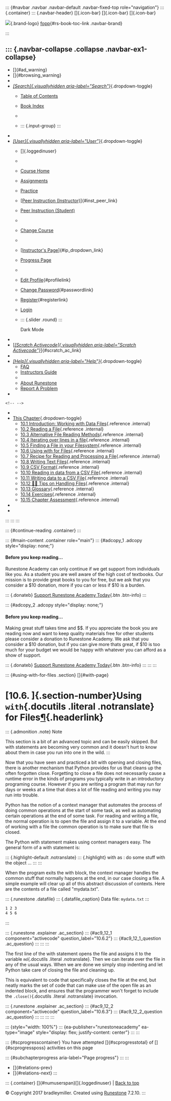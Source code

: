 ::: {#navbar .navbar .navbar-default .navbar-fixed-top role="navigation"}
::: {.container}
::: {.navbar-header}
[]{.icon-bar} []{.icon-bar} []{.icon-bar}

<div>

[![](../_static/img/RAIcon.png)](/runestone/default/user/login){.brand-logo}
[fopp](../index.html){#rs-book-toc-link .navbar-brand}

</div>
:::

::: {.navbar-collapse .collapse .navbar-ex1-collapse}
-   
-   []{#ad_warning}
-   []{#browsing_warning}
-   
-   [*[Search]{.visuallyhidden
    aria-label="Search"}*](#){.dropdown-toggle}
    -   [Table of Contents](../index.html)

    -   [Book Index](../genindex.html)

    -   

    -   ::: {.input-group}
        :::
-   
-   [*[User]{.visuallyhidden aria-label="User"}*](#){.dropdown-toggle}
    -   []{.loggedinuser}

    -   

    -   [Course Home](/ns/course/index)

    -   [Assignments](/assignment/student/chooseAssignment)

    -   [Practice](/runestone/assignments/practice)

    -   [[Peer Instruction
        (Instructor)](/runestone/peer/instructor.html)]{#inst_peer_link}

    -   [Peer Instruction (Student)](/runestone/peer/student.html)

    -   

    -   [Change Course](/runestone/default/courses)

    -   

    -   [[Instructor\'s
        Page](/runestone/admin/index)]{#ip_dropdown_link}

    -   [Progress Page](/runestone/dashboard/studentreport)

    -   

    -   [Edit Profile](/runestone/default/user/profile){#profilelink}

    -   [Change
        Password](/runestone/default/user/change_password){#passwordlink}

    -   [Register](/runestone/default/user/register){#registerlink}

    -   [Login](#)

    -   ::: {.slider .round}
        :::

        Dark Mode
-   
-   [[*[Scratch Activecode]{.visuallyhidden
    aria-label="Scratch Activecode"}*](javascript:runestoneComponents.popupScratchAC())]{#scratch_ac_link}
-   
-   [*[Help]{.visuallyhidden aria-label="Help"}*](#){.dropdown-toggle}
    -   [FAQ](http://runestoneinteractive.org/pages/faq.html)
    -   [Instructors Guide](https://guide.runestone.academy)
    -   
    -   [About Runestone](http://runestoneinteractive.org)
    -   [Report A
        Problem](/runestone/default/reportabug?course=fopp&page=With)
-   

```{=html}
<!-- -->
```
-   
-   [This Chapter](../index.html){.dropdown-toggle}
    -   [10.1 Introduction: Working with Data
        Files](intro-WorkingwithDataFiles.html){.reference .internal}
    -   [10.2 Reading a File](ReadingaFile.html){.reference .internal}
    -   [10.3 Alternative File Reading
        Methods](AlternativeFileReadingMethods.html){.reference
        .internal}
    -   [10.4 Iterating over lines in a
        file](Iteratingoverlinesinafile.html){.reference .internal}
    -   [10.5 Finding a File in your
        Filesystem](FindingaFileonyourDisk.html){.reference .internal}
    -   [10.6 Using with for Files](With.html){.reference .internal}
    -   [10.7 Recipe for Reading and Processing a
        File](FilesRecipe.html){.reference .internal}
    -   [10.8 Writing Text Files](WritingTextFiles.html){.reference
        .internal}
    -   [10.9 CSV Format](CSVFormat.html){.reference .internal}
    -   [10.10 Reading in data from a CSV
        File](ReadingCSVFiles.html){.reference .internal}
    -   [10.11 Writing data to a CSV
        File](WritingCSVFiles.html){.reference .internal}
    -   [10.12 👩‍💻 Tips on Handling
        Files](WPTipsHandlingFiles.html){.reference .internal}
    -   [10.13 Glossary](Glossary.html){.reference .internal}
    -   [10.14 Exercises](Exercises.html){.reference .internal}
    -   [10.15 Chapter Assessment](ChapterAssessment.html){.reference
        .internal}
-   
-   
:::
:::
:::

::: {#continue-reading .container}
:::

::: {#main-content .container role="main"}
::: {#adcopy_1 .adcopy style="display: none;"}
#### Before you keep reading\...

Runestone Academy can only continue if we get support from individuals
like you. As a student you are well aware of the high cost of textbooks.
Our mission is to provide great books to you for free, but we ask that
you consider a \$10 donation, more if you can or less if \$10 is a
burden.

::: {.donateb}
[Support Runestone Academy Today](/runestone/default/donate?ad=1){.btn
.btn-info}
:::

::: {#adcopy_2 .adcopy style="display: none;"}
#### Before you keep reading\...

Making great stuff takes time and \$\$. If you appreciate the book you
are reading now and want to keep quality materials free for other
students please consider a donation to Runestone Academy. We ask that
you consider a \$10 donation, but if you can give more thats great, if
\$10 is too much for your budget we would be happy with whatever you can
afford as a show of support.

::: {.donateb}
[Support Runestone Academy Today](/runestone/default/donate?ad=2){.btn
.btn-info}
:::
:::
:::

::: {#using-with-for-files .section}
[]{#with-page}

[10.6. ]{.section-number}Using `with`{.docutils .literal .notranslate} for Files[¶](#using-with-for-files "Permalink to this heading"){.headerlink}
===================================================================================================================================================

::: {.admonition .note}
Note

This section is a bit of an advanced topic and can be easily skipped.
But with statements are becoming very common and it doesn't hurt to know
about them in case you run into one in the wild.
:::

Now that you have seen and practiced a bit with opening and closing
files, there is another mechanism that Python provides for us that
cleans up the often forgotten close. Forgetting to close a file does not
necessarily cause a runtime error in the kinds of programs you typically
write in an introductory programing course. However if you are writing a
program that may run for days or weeks at a time that does a lot of file
reading and writing you may run into trouble.

Python has the notion of a context manager that automates the process of
doing common operations at the start of some task, as well as automating
certain operations at the end of some task. For reading and writing a
file, the normal operation is to open the file and assign it to a
variable. At the end of working with a file the common operation is to
make sure that file is closed.

The Python with statement makes using context managers easy. The general
form of a with statement is:

::: {.highlight-default .notranslate}
::: {.highlight}
    with <create some object that understands context> as <some name>:
        do some stuff with the object
        ...
:::
:::

When the program exits the with block, the context manager handles the
common stuff that normally happens at the end, in our case closing a
file. A simple example will clear up all of this abstract discussion of
contexts. Here are the contents of a file called "mydata.txt".

::: {.runestone .datafile}
::: {.datafile_caption}
Data file: `mydata.txt`
:::

``` {#mydata.txt component="datafile" edit="false" data-rows="20" data-cols="5"}
1 2 3
4 5 6
```
:::

::: {.runestone .explainer .ac_section}
::: {#ac9_12_1 component="activecode" question_label="10.6.2"}
::: {#ac9_12_1_question .ac_question}
:::
:::
:::

The first line of the with statement opens the file and assigns it to
the variable `md`{.docutils .literal .notranslate}. Then we can iterate
over the file in any of the usual ways. When we are done we simply stop
indenting and let Python take care of closing the file and cleaning up.

This is equivalent to code that specifically closes the file at the end,
but neatly marks the set of code that can make use of the open file as
an indented block, and ensures that the programmer won't forget to
include the `.close()`{.docutils .literal .notranslate} invocation.

::: {.runestone .explainer .ac_section}
::: {#ac9_12_2 component="activecode" question_label="10.6.3"}
::: {#ac9_12_2_question .ac_question}
:::
:::
:::
:::

::: {style="width: 100%"}
::: {ea-publisher="runestoneacademy" ea-type="image" style="display: flex; justify-content: center"}
:::
:::

::: {#scprogresscontainer}
You have attempted []{#scprogresstotal} of []{#scprogressposs}
activities on this page

::: {#subchapterprogress aria-label="Page progress"}
:::
:::

-   [[](FindingaFileonyourDisk.html)]{#relations-prev}
-   [[](FilesRecipe.html)]{#relations-next}
:::

::: {.container}
[]{#numuserspan}[]{.loggedinuser} \| [Back to top](#)

© Copyright 2017 bradleymiller. Created using
[Runestone](http://runestoneinteractive.org/) 7.2.10.
:::
